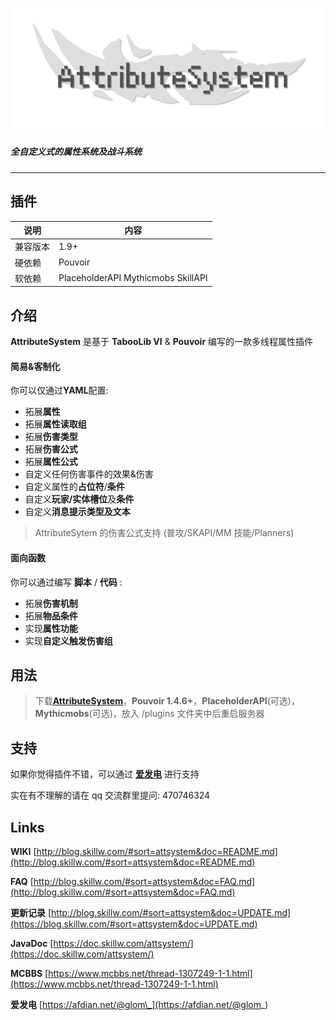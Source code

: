 ![icon](./images/icon.png)

##### **全自定义式**的**属性系统**及**战斗系统**

---

## 插件

| 说明     | 内容                               |
| -------- | ---------------------------------- |
| 兼容版本 | 1.9+                               |
| 硬依赖   | Pouvoir                            |
| 软依赖   | PlaceholderAPI Mythicmobs SkillAPI |

## 介绍

**AttributeSystem** 是基于 **TabooLib VI** & **Pouvoir** 编写的一款多线程属性插件

#### **简易&客制化**

你可以仅通过**YAML**配置:

- 拓展**属性**
- 拓展**属性读取组**
- 拓展**伤害类型**
- 拓展**伤害公式**
- 拓展**属性公式**
- 自定义任何伤害事件的效果&伤害
- 自定义属性的**占位符**/**条件**
- 自定义**玩家/实体槽位**及**条件**
- 自定义**消息提示类型及文本**

> AttributeSytem 的伤害公式支持 (普攻/SKAPI/MM 技能/Planners)

#### **面向函数**

你可以通过编写 **脚本** / **代码** :

- 拓展**伤害机制**
- 拓展**物品条件**
- 实现**属性功能**
- 实现**自定义触发伤害组**

## 用法

> 下载[**AttributeSystem**](https://www.mcbbs.net/thread-1307249-1-1.html)，**Pouvoir 1.4.6+**，**PlaceholderAPI**(可选)，**Mythicmobs**(可选)，放入 /plugins 文件夹中后重启服务器

## 支持

如果你觉得插件不错，可以通过 [**爱发电**](https://afdian.net/@glom_) 进行支持

实在有不理解的请在 qq 交流群里提问: 470746324

## Links

**WIKI** [http://blog.skillw.com/#sort=attsystem&doc=README.md](http://blog.skillw.com/#sort=attsystem&doc=README.md)

**FAQ** [http://blog.skillw.com/#sort=attsystem&doc=FAQ.md](http://blog.skillw.com/#sort=attsystem&doc=FAQ.md)

**更新记录** [http://blog.skillw.com/#sort=attsystem&doc=UPDATE.md](https://blog.skillw.com/#sort=attsystem&doc=UPDATE.md)

**JavaDoc** [https://doc.skillw.com/attsystem/](https://doc.skillw.com/attsystem/)

**MCBBS** [https://www.mcbbs.net/thread-1307249-1-1.html](https://www.mcbbs.net/thread-1307249-1-1.html)

**爱发电** [https://afdian.net/@glom\_](https://afdian.net/@glom_)
